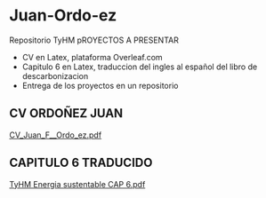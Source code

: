 # Juan-Ordo-ez
Repositorio TyHM
pROYECTOS A PRESENTAR
- CV en Latex, plataforma Overleaf.com
- Capitulo 6 en Latex, traduccion del ingles al español  del libro de descarbonizacion
- Entrega de los proyectos en un repositorio
## CV ORDOÑEZ JUAN
[CV_Juan_F__Ordo_ez.pdf](https://github.com/Juanfra93/Juan-Ordo-ez/files/6794330/CV_Juan_F__Ordo_ez.pdf)
## CAPITULO 6 TRADUCIDO
[TyHM Energia sustentable CAP 6.pdf](https://github.com/Juanfra93/Juan-Ordo-ez/files/6794356/TyHM.Energia.sustentable.CAP.6.pdf)

